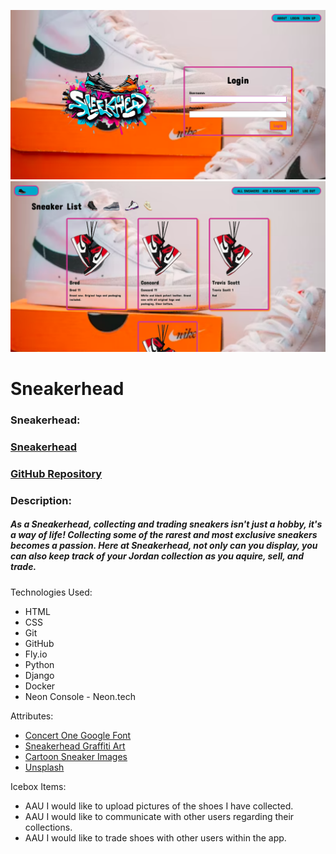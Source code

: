 

![app screenshot](main_app/static/images/login.png)
![app screenshot](main_app/static/images/index.png)

# Sneakerhead





### Sneakerhead:

### [Sneakerhead](https://sneakerhead-mb.fly.dev)
### [GitHub Repository](https://github.com/marieblakely/sneakerhead.git)



### Description:

#####  As a Sneakerhead, collecting and trading sneakers isn't just a hobby, it's a way of life! Collecting some of the rarest and most exclusive sneakers becomes a passion. Here at Sneakerhead, not only can you display, you can also keep track of your Jordan collection as you aquire, sell, and trade. 


Technologies Used:

* HTML
* CSS
* Git
* GitHub
* Fly.io
* Python
* Django
* Docker
* Neon Console - Neon.tech


Attributes:
* [Concert One Google Font](https://fonts.google.com/selection/embed)
* [Sneakerhead Graffiti Art](https://pixlr.com/image-generator/)
* [Cartoon Sneaker Images](https://google.com/cartoon-jordan-images/)
* [Unsplash](https://images.unsplash.com/photo-1605261208548-b820419672ad?w=400&auto=format&fit=crop&q=60&ixlib=rb-4.0.3&ixid=M3wxMjA3fDB8MHxzZWFyY2h8MzB8fHNuZWFrZXJoZWFkfGVufDB8fDB8fHww)




Icebox Items:
* AAU I would like to upload pictures of the shoes I have collected.
* AAU I would like to communicate with other users regarding their collections.
* AAU I would like to trade shoes with other users within the app.






